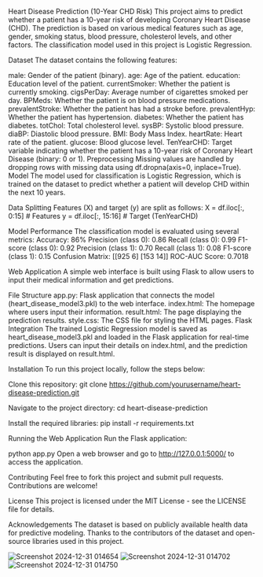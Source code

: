 Heart Disease Prediction (10-Year CHD Risk)
This project aims to predict whether a patient has a 10-year risk of developing Coronary Heart Disease (CHD). The prediction is based on various medical features such as age, gender, smoking status, blood pressure, cholesterol levels, and other factors. The classification model used in this project is Logistic Regression.

Dataset
The dataset contains the following features:

male: Gender of the patient (binary).
age: Age of the patient.
education: Education level of the patient.
currentSmoker: Whether the patient is currently smoking.
cigsPerDay: Average number of cigarettes smoked per day.
BPMeds: Whether the patient is on blood pressure medications.
prevalentStroke: Whether the patient has had a stroke before.
prevalentHyp: Whether the patient has hypertension.
diabetes: Whether the patient has diabetes.
totChol: Total cholesterol level.
sysBP: Systolic blood pressure.
diaBP: Diastolic blood pressure.
BMI: Body Mass Index.
heartRate: Heart rate of the patient.
glucose: Blood glucose level.
TenYearCHD: Target variable indicating whether the patient has a 10-year risk of Coronary Heart Disease (binary: 0 or 1).
Preprocessing
Missing values are handled by dropping rows with missing data using df.dropna(axis=0, inplace=True).
Model
The model used for classification is Logistic Regression, which is trained on the dataset to predict whether a patient will develop CHD within the next 10 years.

Data Splitting
Features (X) and target (y) are split as follows:
X = df.iloc[:, 0:15]  # Features
y = df.iloc[:, 15:16]  # Target (TenYearCHD)

Model Performance
The classification model is evaluated using several metrics:
Accuracy: 86%
Precision (class 0): 0.86
Recall (class 0): 0.99
F1-score (class 0): 0.92
Precision (class 1): 0.70
Recall (class 1): 0.08
F1-score (class 1): 0.15
Confusion Matrix:
[[925   6]
 [153  14]]
ROC-AUC Score: 0.7018

Web Application
A simple web interface is built using Flask to allow users to input their medical information and get predictions.

File Structure
app.py: Flask application that connects the model (heart_disease_model3.pkl) to the web interface.
index.html: The homepage where users input their information.
result.html: The page displaying the prediction results.
style.css: The CSS file for styling the HTML pages.
Flask Integration
The trained Logistic Regression model is saved as heart_disease_model3.pkl and loaded in the Flask application for real-time predictions.
Users can input their details on index.html, and the prediction result is displayed on result.html.

Installation
To run this project locally, follow the steps below:

Clone this repository:
git clone https://github.com/yourusername/heart-disease-prediction.git

Navigate to the project directory:
cd heart-disease-prediction

Install the required libraries:
pip install -r requirements.txt

Running the Web Application
Run the Flask application:

python app.py
Open a web browser and go to http://127.0.0.1:5000/ to access the application.

Contributing
Feel free to fork this project and submit pull requests. Contributions are welcome!

License
This project is licensed under the MIT License - see the LICENSE file for details.

Acknowledgements
The dataset is based on publicly available health data for predictive modeling.
Thanks to the contributors of the dataset and open-source libraries used in this project.

![Screenshot 2024-12-31 014654](https://github.com/user-attachments/assets/3e459821-286d-4ba2-8d8f-f4d73956b3bc)
![Screenshot 2024-12-31 014702](https://github.com/user-attachments/assets/e828ae3a-5a01-4ab5-88c5-1af9cb7a145e)
![Screenshot 2024-12-31 014750](https://github.com/user-attachments/assets/fb1be0e2-f9d2-4474-969a-3d275a8c0035)
